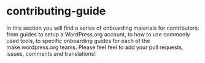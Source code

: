 # contributing-guide

In this section you will find a series of onboarding materials for contributors: from guides to setup a WordPress.org account, to how to use commonly used tools, to specific onboarding guides for each of the make.wordpress.org teams.
Please feel feel to add your pull requests, issues, comments and translations!
